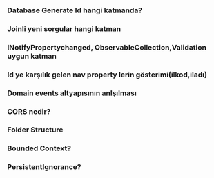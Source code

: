 ### Database Generate Id hangi katmanda?
### Joinli yeni sorgular hangi katman
### INotifyPropertychanged, ObservableCollection,Validation uygun katman
### Id ye karşılık gelen nav property lerin gösterimi(ilkod,iladı)
### Domain events altyapısının anlşılması
### CORS nedir?
### Folder Structure 
### Bounded Context?
### PersistentIgnorance?
